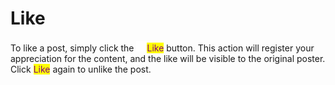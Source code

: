# Like

To like a post, simply click the <img src="../../../.gitbook/assets/Frame 180 (3).png" alt="" data-size="line"><mark style="color:purple;">Like</mark> button. This action will register your appreciation for the content, and the like will be visible to the original poster. Click <mark style="color:purple;">Like</mark> again to unlike the post.
